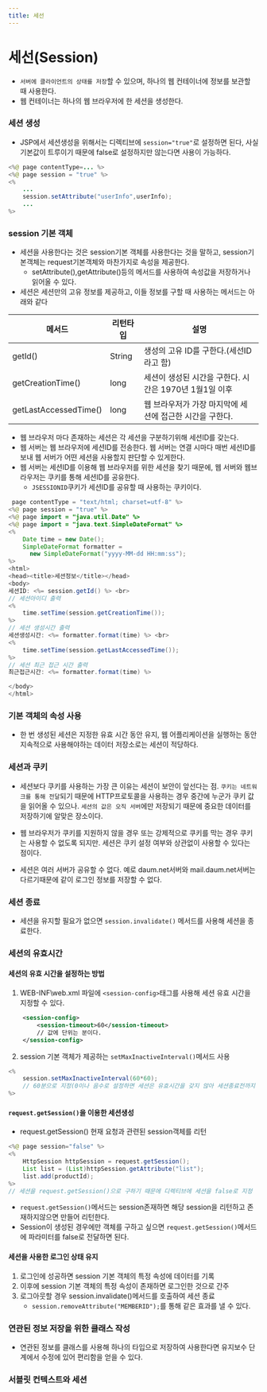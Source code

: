 ```yaml
---
title: 세선
---
```


# 세선(Session)
- `서버에 클라이언트의 상태를 저장`할 수 있으며, 하나의 웹 컨테이너에 정보를 보관할 때 사용한다.
- 웹 컨테이너는 하나의 웹 브라우저에 한 세션을 생성한다.


### 세션 생성
- JSP에서 세션생성을 위해서는 디렉티브에 `session="true"`로 설정하면 된다, 사실 기본값이 트루이기 때문에 false로 설정하지만 않는다면 사용이 가능하다.
```java
<%@ page contentType=... %>
<%@ page session = "true" %>
<%
    ...
    session.setAttribute("userInfo",userInfo);
    ...
%>

```

### session 기본 객체
- 세션을 사용한다는 것은 session기본 객체를 사용한다는 것을 말하고, session기본객체는 request기본객체와 마찬가지로 속성을 제공한다.
    - setAttribute(),getAttribute()등의 메서드를 사용하여 속성값을 저장하거나 읽어올 수 있다.
- 세션은 세션만의 고유 정보를 제공하고, 이들 정보를 구할 때 사용하는 메서드는 아래와 같다

|메서드|리턴타입|설명|
|--------------|-----------------|----------------|
|getId()|String|생성의 고유 ID를 구한다.(세선ID라고 함)|
|getCreationTime()|long|세션이 생성된 시간을 구한다. 시간은 1970년 1월1일 이후|
|getLastAccessedTime()|long|웹 브라우저가 가장 마지막에 세션에 접근한 시간을 구한다.|
- 웹 브라우저 마다 존재하는 세션은 각 세션을 구분하기위해 세션ID를 갖는다.
- 웹 서버는 웹 브라우저에 세션ID를 전송한다. 웹 서버는 연결 시마다 매번 세션ID를 보내 웹 서버가 어떤 세션을 사용할지 판단할 수 있게한다.
- 웹 서버는 세션ID를 이용해 웹 브라우저를 위한 세션을 찾기 때문에, 웹 서버와 웹브라우저는 쿠키를 통해 세션ID를 공유한다.
    - `JSESSIONID`쿠키가 세션ID를 공유할 때 사용하는 쿠키이다.

```java
 page contentType = "text/html; charset=utf-8" %>
<%@ page session = "true" %>
<%@ page import = "java.util.Date" %>
<%@ page import = "java.text.SimpleDateFormat" %>
<%
	Date time = new Date();
	SimpleDateFormat formatter = 
	  new SimpleDateFormat("yyyy-MM-dd HH:mm:ss");
%>
<html>
<head><title>세션정보</title></head>
<body>
세션ID: <%= session.getId() %> <br>
// 세션아이디 출력
<%
	time.setTime(session.getCreationTime());
%>
// 세션 생성시간 출력
세션생성시간: <%= formatter.format(time) %> <br>
<%
	time.setTime(session.getLastAccessedTime());
%>
// 세션 최근 접근 시간 출력
최근접근시간: <%= formatter.format(time) %>

</body>
</html>
```

### 기본 객체의 속성 사용
- 한 번 생성된 세션은 지정한 유효 시간 동안 유지, 웹 어플리케이션을 실행하는 동안 지속적으로 사용해야하는 데이터 저장소로는 세션이 적당하다. 


### 세션과 쿠키
- 세션보다 쿠키를 사용하는 가장 큰 이유는 세션이 보안이 앞선다는 점. `쿠키는 네트워크를 통해 전달`되기 때문에 HTTP프로토콜을 사용하는 경우 중간에 누군가 쿠키 값을 읽어올 수 있으나. `세션의 값은 오직 서버`에만 저장되기 때문에 중요한 데이터를 저장하기에 알맞은 장소이다.

- 웹 브라우저가 쿠키를 지원하지 않을 경우 또는 강제적으로 쿠키를 막는 경우 쿠키는 사용할 수 없도록 되지만. 세션은 쿠키 설정 여부와 상관없이 사용할 수 있다는 점이다.

- 세션은 여러 서버가 공유할 수 없다. 예로 daum.net서버와 mail.daum.net서버는 다르기때문에 같이 로그인 정보를 저장할 수 없다.


### 세션 종료
- 세션을 유지할 필요가 없으면 `session.invalidate()` 메서드를 사용해 세션을 종료한다.


### 세션의 유효시간
#### 세션의 유효 시간을 설정하는 방법
1. WEB-INF\web.xml 파일에 `<session-config>`태그를 사용해 세션 유효 시간을 지정할 수 있다.
```xml
	<session-config>
		<session-timeout>60</session-timeout>
        // 값에 단위는 분이다.
    </session-config>
```
2. session 기본 객체가 제공하는 `setMaxInactiveInterval()`메서드 사용
```java
<%
    session.setMaxInactiveInterval(60*60);
    // 60분으로 지정(0이나 음수로 설정하면 세션은 유효시간을 갖지 않아 세션종료전까지 유지)
%>
```

#### `request.getSession()`을 이용한 세션생성

- request.getSession() 현재 요청과 관련된 session객체를 리턴
```java
<%@ page session="false" %>
<%
    HttpSession httpSession = request.getSession();
    List list = (List)httpSession.getAttribute("list");
    list.add(productId);
%>
// 세션을 request.getSession()으로 구하기 때문에 디렉티브에 세션을 false로 지정
```
- `request.getSession()`메서드는 session존재하면 해당 session을 리턴하고 존재하지않으면 만들어 리턴한다.
- Session이 생성된 경우에만 객체를 구하고 싶으면 `request.getSession()`메서드에 파라미터를 false로 전달하면 된다.


#### 세션을 사용한 로그인 상태 유지

1. 로그인에 성공하면 session 기본 객체의 특정 속성에 데이터를 기록
1. 이후에 session 기본 객체의 특정 속성이 존재하면 로그인한 것으로 간주
1. 로그아웃할 경우 session.invalidate()메서드를 호출하여 세션 종료
    - `session.removeAttribute("MEMBERID");`를 통해 같은 효과를 낼 수 있다.

### 연관된 정보 저장을 위한 클래스 작성
- 연관된 정보를 클래스를 사용해 하나의 타입으로 저장하여 사용한다면 유지보수 단계에서 수정에 있어 편리함을 얻을 수 있다.

### 서블릿 컨텍스트와 세션